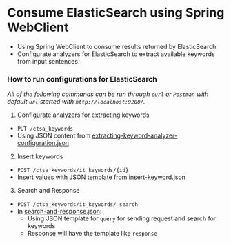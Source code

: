 # Consume ElasticSearch using Spring WebClient

- Using Spring WebClient to consume results returned by ElasticSearch.
- Configurate analyzers for ElasticSearch to extract available keywords from input sentences.

### How to run configurations for ElasticSearch

_All of the following commands can be run through `curl` or `Postman` with default `url` started with `http://localhost:9200/`._

1. Configurate analyzers for extracting keywords
- `PUT /ctsa_keywords`
- Using JSON content from [extracting-keyword-analyzer-configuration.json](https://github.com/anh-khue/ctsa-capstone/blob/elasticsearch/elasticsearch/extracting-keywords-analyzer-configuration.json)
2. Insert keywords
- `POST /ctsa_keywords/it_keywords/{id}`
- Insert values with JSON template from [insert-keyword.json](https://github.com/anh-khue/ctsa-capstone/blob/elasticsearch/elasticsearch/insert-keyword.json)
3. Search and Response
- `POST /ctsa_keywords/it_keywords/_search`
- In [search-and-response.json](https://github.com/anh-khue/ctsa-capstone/blob/elasticsearch/elasticsearch/search-and-response.json):
    - Using JSON template for `query` for sending request and search for keywords
    - Response will have the template like `response`
